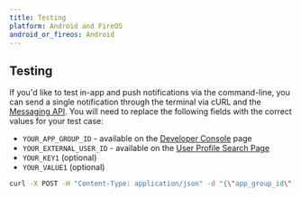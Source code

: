 ```yaml
---
title: Testing
platform: Android and FireOS
android_or_fireos: Android
---
```

## Testing

If you'd like to test in-app and push notifications via the command-line, you can send a single notification through the terminal via cURL and the [Messaging API][13]. You will need to replace the following fields with the correct values for your test case:

- `YOUR_APP_GROUP_ID` - available on the [Developer Console][14] page
- `YOUR_EXTERNAL_USER_ID` - available on the [User Profile Search Page][15]
- `YOUR_KEY1` (optional)
- `YOUR_VALUE1` (optional)

```bash
curl -X POST -H "Content-Type: application/json" -d "{\"app_group_id\":\"YOUR_APP_GROUP_ID\",\"external_user_ids\":[\"YOUR_EXTERNAL_USER_ID\"],\"messages\":{\"android_push\":{\"title\":\"Test push title\",\"alert\":\"Test push\",\"extra\":{\"YOUR_KEY1\":\"YOUR_VALUE1\"}}}}" https://api.appboy.com/messages/send
```

[13]: /REST_APIs/Messaging
[14]: https://dashboard.appboy.com/app_settings/api_settings/
[15]: https://dashboard.appboy.com/users/user_search/user-search/
